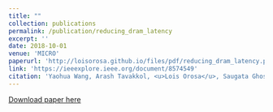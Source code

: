 ```yaml
---
title: ""
collection: publications
permalink: /publication/reducing_dram_latency
excerpt: ''
date: 2018-10-01
venue: 'MICRO'
paperurl: 'http://loisorosa.github.io/files/pdf/reducing_dram_latency.pdf'
link: 'https://ieeexplore.ieee.org/document/8574549'
citation: 'Yaohua Wang, Arash Tavakkol, <u>Lois Orosa</u>, Saugata Ghose, Nika Mansouri Ghiasi, Minesh Patel, Jeremie S. Kim, Hasan Hassan, Mohammad Sadrosadati, and Onur Mutlu. <b>"Reducing DRAM latency via charge-level-aware look-ahead partial restoration."</b> In 51st Annual IEEE/ACM International Symposium on Microarchitecture (MICRO), 2018.'
---
```

[Download paper here](http://loisorosa.github.io/files/pdf/reducing_dram_latency.pdf)

